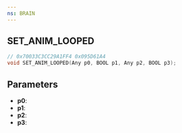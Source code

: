 ```yaml
---
ns: BRAIN
---
```

## SET_ANIM_LOOPED

```c
// 0x70033C3CC29A1FF4 0x095D61A4
void SET_ANIM_LOOPED(Any p0, BOOL p1, Any p2, BOOL p3);
```


## Parameters
* **p0**: 
* **p1**: 
* **p2**: 
* **p3**: 

